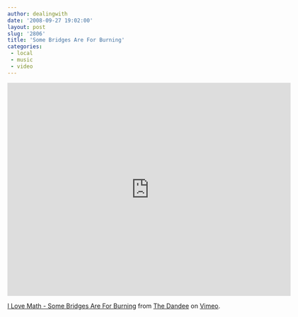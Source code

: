 ```yaml
---
author: dealingwith
date: '2008-09-27 19:02:00'
layout: post
slug: '2806'
title: 'Some Bridges Are For Burning'
categories:
 - local
 - music
 - video
---
```


<iframe src="https://player.vimeo.com/video/1799337" width="640" height="483" frameborder="0" allow="autoplay; fullscreen; picture-in-picture" allowfullscreen></iframe>
<p><a href="https://vimeo.com/1799337">I  Love Math - Some Bridges Are For Burning</a> from <a href="https://vimeo.com/thedandee">The Dandee</a> on <a href="https://vimeo.com">Vimeo</a>.</p>
